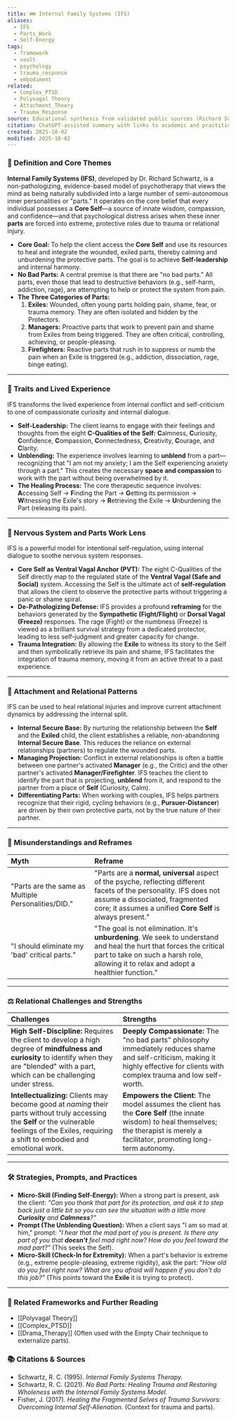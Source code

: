 ```yaml
---
title: 👪 Internal Family Systems (IFS)
aliases:
  - IFS
  - Parts_Work
  - Self-Energy
tags:
  - framework
  - vault
  - psychology
  - trauma_response
  - embodiment
related:
  - Complex_PTSD
  - Polyvagal Theory
  - Attachment_Theory
  - Trauma_Response
source: Educational synthesis from validated public sources (Richard Schwartz's model)
citation: ChatGPT-assisted summary with links to academic and practitioner materials
created: 2025-10-02
modified: 2025-10-02
---
```


<!-- @format -->

### 🧩 Definition and Core Themes

**Internal Family Systems (IFS)**, developed by Dr. Richard Schwartz, is a
non-pathologizing, evidence-based model of psychotherapy that views the mind as being
naturally subdivided into a large number of semi-autonomous inner personalities or
"parts." It operates on the core belief that every individual possesses a **Core
Self**—a source of innate wisdom, compassion, and confidence—and that psychological
distress arises when these inner **parts** are forced into extreme, protective roles due
to trauma or relational injury.

- **Core Goal:** To help the client access the **Core Self** and use its resources to
  heal and integrate the wounded, exiled parts, thereby calming and unburdening the
  protective parts. The goal is to achieve **Self-leadership** and internal harmony.
- **No Bad Parts:** A central premise is that there are "no bad parts." All parts, even
  those that lead to destructive behaviors (e.g., self-harm, addiction, rage), are
  attempting to help or protect the system from pain.
- **The Three Categories of Parts:**
  1. **Exiles:** Wounded, often young parts holding pain, shame, fear, or trauma memory.
     They are often isolated and hidden by the Protectors.
  2. **Managers:** Proactive parts that work to prevent pain and shame from Exiles from
     being triggered. They are often critical, controlling, achieving, or
     people-pleasing.
  3. **Firefighters:** Reactive parts that rush in to suppress or numb the pain when an
     Exile is triggered (e.g., addiction, dissociation, rage, binge eating).

---

### 🌿 Traits and Lived Experience

IFS transforms the lived experience from internal conflict and self-criticism to one of
compassionate curiosity and internal dialogue.

- **Self-Leadership:** The client learns to engage with their feelings and thoughts from
  the eight **C-Qualities of the Self:** **C**almness, **C**uriosity, **C**onfidence,
  **C**ompassion, **C**onnectedness, **C**reativity, **C**ourage, and **C**larity.
- **Unblending:** The experience involves learning to **unblend** from a
  part—recognizing that "I am not my anxiety; I am the Self experiencing anxiety through
  a part." This creates the necessary **space and compassion** to work with the part
  without being overwhelmed by it.
- **The Healing Process:** The core therapeutic sequence involves: **A**ccessing Self
  $\rightarrow$ **F**inding the Part $\rightarrow$ **G**etting its permission
  $\rightarrow$ **W**itnessing the Exile's story $\rightarrow$ **R**etrieving the Exile
  $\rightarrow$ **U**nburdening the Part (releasing its pain).

---

### 🧠 Nervous System and Parts Work Lens

IFS is a powerful model for intentional self-regulation, using internal dialogue to
soothe nervous system responses.

- **Core Self as Ventral Vagal Anchor (PVT):** The eight C-Qualities of the Self
  directly map to the regulated state of the **Ventral Vagal (Safe and Social)** system.
  Accessing the Self is the ultimate act of **self-regulation** that allows the client
  to observe the protective parts without triggering a panic or shame spiral.
- **De-Pathologizing Defense:** IFS provides a profound **reframing** for the behaviors
  generated by the **Sympathetic (Fight/Flight)** or **Dorsal Vagal (Freeze)**
  responses. The rage (Fight) or the numbness (Freeze) is viewed as a brilliant survival
  strategy from a dedicated protector, leading to less self-judgment and greater
  capacity for change.
- **Trauma Integration:** By allowing the **Exile** to witness its story to the Self and
  then symbolically retrieve its pain and shame, IFS facilitates the integration of
  trauma memory, moving it from an active threat to a past experience.

---

### 💞 Attachment and Relational Patterns

IFS can be used to heal relational injuries and improve current attachment dynamics by
addressing the internal split.

- **Internal Secure Base:** By nurturing the relationship between the **Self** and the
  **Exiled** child, the client establishes a reliable, non-abandoning **Internal Secure
  Base**. This reduces the reliance on external relationships (partners) to regulate the
  wounded parts.
- **Managing Projection:** Conflict in external relationships is often a battle between
  one partner's activated **Manager** (e.g., the Critic) and the other partner's
  activated **Manager/Firefighter**. IFS teaches the client to identify the part that is
  projecting, **unblend** from it, and respond to the partner from a place of **Self**
  (Curiosity, Calm).
- **Differentiating Parts:** When working with couples, IFS helps partners recognize
  that their rigid, cycling behaviors (e.g., **Pursuer-Distancer**) are driven by their
  own protective parts, not by the true nature of their partner.

---

### 🔄 Misunderstandings and Reframes

| Myth                                                | Reframe                                                                                                                                                                                                             |
| :-------------------------------------------------- | :------------------------------------------------------------------------------------------------------------------------------------------------------------------------------------------------------------------ |
| "Parts are the same as Multiple Personalities/DID." | "Parts are a **normal, universal** aspect of the psyche, reflecting different facets of the personality. IFS does not assume a dissociated, fragmented core; it assumes a unified **Core Self** is always present." |
| "I should eliminate my 'bad' critical parts."       | "The goal is not elimination. It's **unburdening**. We seek to understand and heal the hurt that forces the critical part to take on such a harsh role, allowing it to relax and adopt a healthier function."       |

---

### ⚖️ Relational Challenges and Strengths

| Challenges                                                                                                                                                                                              | Strengths                                                                                                                                                                                |
| :------------------------------------------------------------------------------------------------------------------------------------------------------------------------------------------------------ | :--------------------------------------------------------------------------------------------------------------------------------------------------------------------------------------- |
| **High Self-Discipline:** Requires the client to develop a high degree of **mindfulness and curiosity** to identify when they are "blended" with a part, which can be challenging under stress.         | **Deeply Compassionate:** The "no bad parts" philosophy immediately reduces shame and self-criticism, making it highly effective for clients with complex trauma and low self-worth.     |
| **Intellectualizing:** Clients may become good at _naming_ their parts without truly accessing the **Self** or the vulnerable feelings of the Exiles, requiring a shift to embodied and emotional work. | **Empowers the Client:** The model assumes the client has the **Core Self** (the innate wisdom) to heal themselves; the therapist is merely a facilitator, promoting long-term autonomy. |

---

### 🛠️ Strategies, Prompts, and Practices

- **Micro-Skill (Finding Self-Energy):** When a strong part is present, ask the client:
  _"Can you thank that part for its protection, and ask it to step back just a little
  bit so you can see the situation with a little more **Curiosity** and **Calmness**?"_
- **Prompt (The Unblending Question):** When a client says "I am so mad at him," prompt:
  _"I hear that the mad part of you is present. Is there any part of you that
  **doesn't** feel mad right now? How do you feel toward the mad part?"_ (This seeks the
  Self).
- **Micro-Skill (Check-In for Extremity):** When a part's behavior is extreme (e.g.,
  extreme people-pleasing, extreme rigidity), ask the part: _"How old do you feel right
  now? What are you afraid will happen if you don't do this job?"_ (This points toward
  the **Exile** it is trying to protect).

---

### 🔗 Related Frameworks and Further Reading

- [[Polyvagal Theory]]
- [[Complex_PTSD]]
- [[Drama_Therapy]] (Often used with the Empty Chair technique to externalize parts).

### 📚 Citations & Sources

- Schwartz, R. C. (1995). _Internal Family Systems Therapy._
- Schwartz, R. C. (2021). _No Bad Parts: Healing Trauma and Restoring Wholeness with the
  Internal Family Systems Model._
- Fisher, J. (2017). _Healing the Fragmented Selves of Trauma Survivors: Overcoming
  Internal Self-Alienation._ (Context for trauma and parts).
